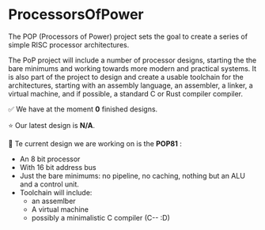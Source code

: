 # ProcessorsOfPower
The POP (Processors of Power) project sets the goal to create a series of simple RISC processor architectures.

The PoP project will include a number of processor designs, starting the the bare minimums and working towards more modern and practical systems. It is also part of the project to design and create a usable toolchain for the architectures, starting with an assembly language, an assembler, a linker, a virtual machine, and if possible, a standard C or Rust compiler compiler.

✅ We have at the moment **0** finished designs.

⭐ Our latest design is **N/A**.

🔨 Te current design we are working on is the **POP81** :
* An 8 bit processor
* With 16 bit address bus
* Just the bare minimums: no pipeline, no caching, nothing but an ALU and a control unit.
* Toolchain will include:
  * an assemlber
  * A virtual machine
  * possibly a minimalistic C compiler (C-- :D)

